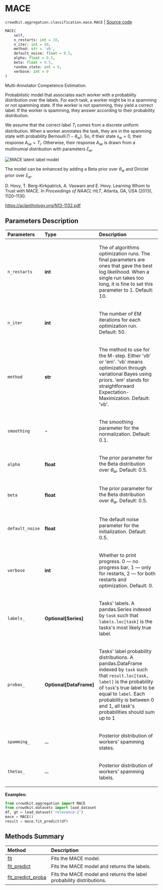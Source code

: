 # MACE
`crowdkit.aggregation.classification.mace.MACE` | [Source code](https://github.com/Toloka/crowd-kit/blob/v1.1.0.rc4/crowdkit/aggregation/classification/mace.py#L67)

```python
MACE(
    self,
    n_restarts: int = 10,
    n_iter: int = 50,
    method: str = 'vb',
    default_noise: float = 0.5,
    alpha: float = 0.5,
    beta: float = 0.5,
    random_state: int = 0,
    verbose: int = 0
)
```

Multi-Annotator Competence Estimation.


Probabilistic model that associates each worker with a probability distribution over the labels.
For each task, a worker might be in a spamming or not spamming state. If the worker is not
spamming, they yield a correct label. If the worker is spamming, they answer according
to their probability distribution.

We assume that the correct label $T_i$ comes from a discrete uniform distribution. When a worker
annotates the task, they are in the spamming state with probability
$\operatorname{Bernoulli}(1 - \theta_w)$. So, if their state $s_w = 0$, their response
$A_{iw} = T_i$. Otherwise, their response $A_{iw}$ is drawn from a multinomial
distribution with parameters $\xi_w$.

![MACE latent label model](https://tlk.s3.yandex.net/crowd-kit/docs/mace_llm.png)

The model can be enhanced by adding a Beta prior over $\theta_w$ and Diriclet
prior over $\xi_w$.

D. Hovy, T. Berg-Kirkpatrick, A. Vaswani and E. Hovy. Learning Whom to Trust with MACE.
In *Proceedings of NAACL-HLT*, Atlanta, GA, USA (2013), 1120–1130.

<https://aclanthology.org/N13-1132.pdf>

## Parameters Description

| Parameters | Type | Description |
| :----------| :----| :-----------|
`n_restarts`|**int**|<p>The of algorithms optimization runs. The final parameters are ones that gave the best log likelihood. When a single run takes too long, it is fine to set this parameter to 1. Default: 10.</p>
`n_iter`|**int**|<p>The number of EM iterations for each optimization run. Default: 50.</p>
`method`|**str**|<p>The method to use for the M-step. Either &#x27;vb&#x27; or &#x27;em&#x27;. &#x27;vb&#x27; means optimization through variational Bayes using priors. &#x27;em&#x27; stands for straightforward Expectation-Maximization. Default: &#x27;vb&#x27;.</p>
`smoothing`|**-**|<p>The smoothing parameter for the normalization. Default: 0.1.</p>
`alpha`|**float**|<p>The prior parameter for the Beta distribution over $\theta_w$. Default: 0.5.</p>
`beta`|**float**|<p>The prior parameter for the Beta distribution over $\theta_w$. Default: 0.5.</p>
`default_noise`|**float**|<p>The default noise parameter for the initialization. Default: 0.5.</p>
`verbose`|**int**|<p>Whether to print progress. 0 — no progress bar, 1 — only for restarts, 2 — for both restarts and optimization. Default: 0.</p>
`labels_`|**Optional\[Series\]**|<p>Tasks&#x27; labels. A pandas.Series indexed by `task` such that `labels.loc[task]` is the tasks&#x27;s most likely true label.</p>
`probas_`|**Optional\[DataFrame\]**|<p>Tasks&#x27; label probability distributions. A pandas.DataFrame indexed by `task` such that `result.loc[task, label]` is the probability of `task`&#x27;s true label to be equal to `label`. Each probability is between 0 and 1, all task&#x27;s probabilities should sum up to 1</p>
`spamming_`|**...**|<p>Posterior distribution of workers&#x27; spamming states.</p>
`thetas_`|**...**|<p>Posterior distribution of workers&#x27; spamming labels.</p>

**Examples:**


```python
from crowdkit.aggregation import MACE
from crowdkit.datasets import load_dataset
df, gt = load_dataset('relevance-2')
mace = MACE()
result = mace.fit_predict(df)
```
## Methods Summary

| Method | Description |
| :------| :-----------|
[fit](crowdkit.aggregation.classification.mace.MACE.fit.md)| Fits the MACE model.
[fit_predict](crowdkit.aggregation.classification.mace.MACE.fit_predict.md)| Fits the MACE model and returns the labels.
[fit_predict_proba](crowdkit.aggregation.classification.mace.MACE.fit_predict_proba.md)| Fits the MACE model and returns the label probability distributions.
